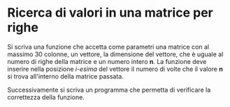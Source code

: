 # Ricerca di valori in una matrice per righe

Si scriva una funzione che accetta come parametri una matrice con al massimo 30 colonne, un vettore, la dimensione del vettore, che è uguale al numero di righe della matrice e un numero intero **n**. La funzione deve inserire nella posizione *i-esima* del vettore il numero di volte che il valore **n** si trova all'interno della matrice passata.

Successivamente si scriva un programma che permetta di verificare la correttezza della funzione.
